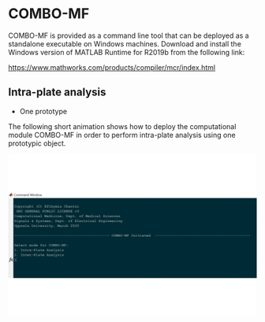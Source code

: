 
# COMBO-MF

COMBO-MF is provided as a command line tool that can be deployed as a 
standalone executable on Windows machines. Download and install the
Windows version of MATLAB Runtime for R2019b from the following link:

https://www.mathworks.com/products/compiler/mcr/index.html

## Intra-plate analysis

- One prototype 

The following short animation shows how to deploy the computational
module COMBO-MF in order to perform intra-plate analysis using one
prototypic object.

![Demo_IntraPlate_OnePrototype](./COMBO_MF_IntraPlate_OnePrototype.gif)
